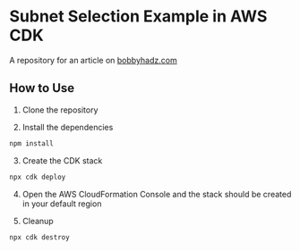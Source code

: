 # Subnet Selection Example in AWS CDK

A repository for an article on
[bobbyhadz.com](https://bobbyhadz.com/blog/aws-cdk-subnet-selection)

## How to Use

1. Clone the repository

2. Install the dependencies

```bash
npm install
```

3. Create the CDK stack

```bash
npx cdk deploy
```

4. Open the AWS CloudFormation Console and the stack should be created in your
   default region

5. Cleanup

```bash
npx cdk destroy
```
